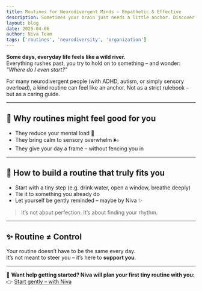 ```yaml
---
title: Routines for Neurodivergent Minds – Empathetic & Effective  
description: Sometimes your brain just needs a little anchor. Discover how to create routines that support you through everyday life – gently, without pressure.  
layout: blog  
date: 2025-04-06  
author: Niva Team  
tags: ['routines', 'neurodiversity', 'organization']
---
```


**Some days, everyday life feels like a wild river.**  
Everything rushes past, you try to hold on to something – and wonder: *“Where do I even start?”*

For many neurodivergent people (with ADHD, autism, or simply sensory overload), a kind routine can feel like an anchor. Not as a strict rulebook – but as a caring guide.

---

## 🧠 Why routines might feel good for you

- They reduce your mental load 🧠  
- They bring calm to sensory overwhelm 🌬  
- They give your day a frame – without fencing you in

---

## 🌱 How to build a routine that truly fits you

- Start with a tiny step (e.g. drink water, open a window, breathe deeply)  
- Tie it to something you already do  
- Let yourself be gently reminded – maybe by Niva ✨

> It’s not about perfection. It’s about finding your rhythm.

---

## ✨ Routine ≠ Control

Your routine doesn’t have to be the same every day.  
It’s not meant to steer you – it’s here to **support you**.

---

📅 **Want help getting started? Niva will plan your first tiny routine with you:**  
👉 [Start gently – with Niva](/en/actions/joinBeta)